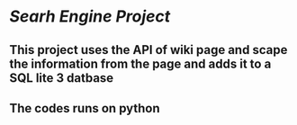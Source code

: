 # *Searh Engine Project*
## This project uses the API of wiki page and scape the information from the page and adds it to a SQL lite 3 datbase
## The codes runs on python
